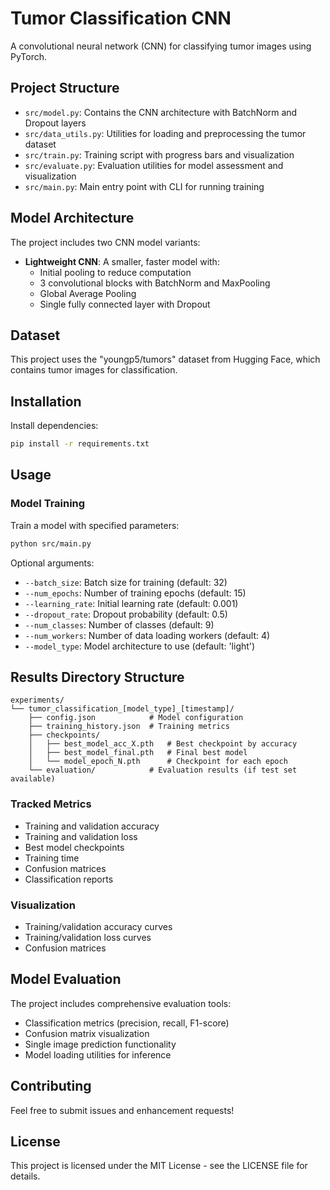 # Tumor Classification CNN

A convolutional neural network (CNN) for classifying tumor images using PyTorch.

## Project Structure

- `src/model.py`: Contains the CNN architecture with BatchNorm and Dropout layers
- `src/data_utils.py`: Utilities for loading and preprocessing the tumor dataset
- `src/train.py`: Training script with progress bars and visualization
- `src/evaluate.py`: Evaluation utilities for model assessment and visualization
- `src/main.py`: Main entry point with CLI for running training

## Model Architecture

The project includes two CNN model variants:
- **Lightweight CNN**: A smaller, faster model with:
  - Initial pooling to reduce computation
  - 3 convolutional blocks with BatchNorm and MaxPooling
  - Global Average Pooling
  - Single fully connected layer with Dropout

## Dataset

This project uses the "youngp5/tumors" dataset from Hugging Face, which contains tumor images for classification.

## Installation

Install dependencies:
```bash
pip install -r requirements.txt
```

## Usage

### Model Training

Train a model with specified parameters:
```bash
python src/main.py
```

Optional arguments:
- `--batch_size`: Batch size for training (default: 32)
- `--num_epochs`: Number of training epochs (default: 15)
- `--learning_rate`: Initial learning rate (default: 0.001)
- `--dropout_rate`: Dropout probability (default: 0.5)
- `--num_classes`: Number of classes (default: 9)
- `--num_workers`: Number of data loading workers (default: 4)
- `--model_type`: Model architecture to use (default: 'light')

## Results Directory Structure
```
experiments/
└── tumor_classification_[model_type]_[timestamp]/
    ├── config.json            # Model configuration
    ├── training_history.json  # Training metrics
    ├── checkpoints/
    │   ├── best_model_acc_X.pth   # Best checkpoint by accuracy
    │   ├── best_model_final.pth   # Final best model
    │   └── model_epoch_N.pth      # Checkpoint for each epoch
    └── evaluation/            # Evaluation results (if test set available)
```

### Tracked Metrics
- Training and validation accuracy
- Training and validation loss
- Best model checkpoints
- Training time
- Confusion matrices
- Classification reports

### Visualization
- Training/validation accuracy curves
- Training/validation loss curves
- Confusion matrices

## Model Evaluation

The project includes comprehensive evaluation tools:
- Classification metrics (precision, recall, F1-score)
- Confusion matrix visualization
- Single image prediction functionality
- Model loading utilities for inference

## Contributing

Feel free to submit issues and enhancement requests!

## License

This project is licensed under the MIT License - see the LICENSE file for details.